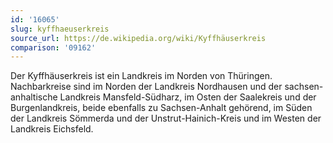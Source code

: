 ```yaml
---
id: '16065'
slug: kyffhaeuserkreis
source_url: https://de.wikipedia.org/wiki/Kyffhäuserkreis
comparison: '09162'
---
```


Der Kyffhäuserkreis ist ein Landkreis im Norden von Thüringen. Nachbarkreise sind im Norden der Landkreis Nordhausen und der sachsen-anhaltische Landkreis Mansfeld-Südharz, im Osten der Saalekreis und der Burgenlandkreis, beide ebenfalls zu Sachsen-Anhalt gehörend, im Süden der Landkreis Sömmerda und der Unstrut-Hainich-Kreis und im Westen der Landkreis Eichsfeld.
